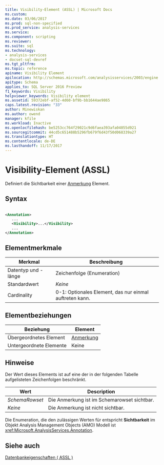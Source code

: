 ```yaml
---
title: Visibility-Element (ASSL) | Microsoft Docs
ms.custom: 
ms.date: 03/06/2017
ms.prod: sql-non-specified
ms.prod_service: analysis-services
ms.service: 
ms.component: scripting
ms.reviewer: 
ms.suite: sql
ms.technology:
- analysis-services
- docset-sql-devref
ms.tgt_pltfrm: 
ms.topic: reference
apiname: Visibility Element
apilocation: http://schemas.microsoft.com/analysisservices/2003/engine
apitype: Schema
applies_to: SQL Server 2016 Preview
f1_keywords: Visibility
helpviewer_keywords: Visibility element
ms.assetid: 59372ebf-af52-4d60-bf9b-bb1644ae9865
caps.latest.revision: "33"
author: Minewiskan
ms.author: owend
manager: kfile
ms.workload: Inactive
ms.openlocfilehash: be5253cc764f29021c9d6faea393afa04055d921
ms.sourcegitcommit: 44cd5c651488b5296fb679f6d43f50d068339a27
ms.translationtype: HT
ms.contentlocale: de-DE
ms.lasthandoff: 11/17/2017
---
```

# <a name="visibility-element-assl"></a>Visibility-Element (ASSL)
  Definiert die Sichtbarkeit einer [Anmerkung](../../../analysis-services/scripting/objects/annotation-element-assl.md) Element.  
  
## <a name="syntax"></a>Syntax  
  
```xml  
  
<Annotation>  
   ...  
   <Visibility>...</Visibility>  
   ...  
</Annotation>  
```  
  
## <a name="element-characteristics"></a>Elementmerkmale  
  
|Merkmal|Beschreibung|  
|--------------------|-----------------|  
|Datentyp und -länge|Zeichenfolge (Enumeration)|  
|Standardwert|*Keine*|  
|Cardinality|0-1: Optionales Element, das nur einmal auftreten kann.|  
  
## <a name="element-relationships"></a>Elementbeziehungen  
  
|Beziehung|Element|  
|------------------|-------------|  
|Übergeordnetes Element|[Anmerkung](../../../analysis-services/scripting/objects/annotation-element-assl.md)|  
|Untergeordnete Elemente|Keine|  
  
## <a name="remarks"></a>Hinweise  
 Der Wert dieses Elements ist auf eine der in der folgenden Tabelle aufgelisteten Zeichenfolgen beschränkt.  
  
|Wert|Description|  
|-----------|-----------------|  
|*SchemaRowset*|Die Anmerkung ist im Schemarowset sichtbar.|  
|*Keine*|Die Anmerkung ist nicht sichtbar.|  
  
 Die Enumeration, die den zulässigen Werten für entspricht **Sichtbarkeit** im Objekt Analysis Management Objects (AMO) Modell ist <xref:Microsoft.AnalysisServices.Annotation>.  
  
## <a name="see-also"></a>Siehe auch  
 [Datenbankeigenschaften &#40; ASSL &#41;](../../../analysis-services/scripting/properties/properties-assl.md)  
  
  
